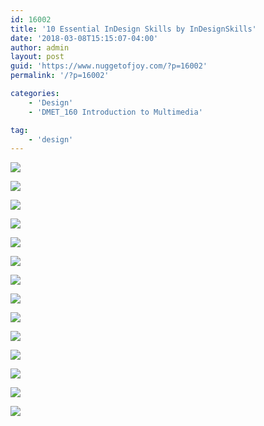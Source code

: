 ```yaml
---
id: 16002
title: '10 Essential InDesign Skills by InDesignSkills'
date: '2018-03-08T15:15:07-04:00'
author: admin
layout: post
guid: 'https://www.nuggetofjoy.com/?p=16002'
permalink: '/?p=16002'

categories:
    - 'Design'
    - 'DMET_160 Introduction to Multimedia'

tag:
    - 'design'
---
```


![](https://image-control-storage.s3.amazonaws.com/blog-images/2018/03/08151118/10-Essential-InDesign-Skills-by-InDesignSkills_Page_01.jpg) 

![](https://image-control-storage.s3.amazonaws.com/blog-images/2018/03/08151121/10-Essential-InDesign-Skills-by-InDesignSkills_Page_02.jpg) 

![](https://image-control-storage.s3.amazonaws.com/blog-images/2018/03/08151124/10-Essential-InDesign-Skills-by-InDesignSkills_Page_03.jpg) 

![](https://image-control-storage.s3.amazonaws.com/blog-images/2018/03/08151126/10-Essential-InDesign-Skills-by-InDesignSkills_Page_04.jpg) 

![](https://image-control-storage.s3.amazonaws.com/blog-images/2018/03/08151128/10-Essential-InDesign-Skills-by-InDesignSkills_Page_05.jpg) 

![](https://image-control-storage.s3.amazonaws.com/blog-images/2018/03/08151130/10-Essential-InDesign-Skills-by-InDesignSkills_Page_06.jpg) 

![](https://image-control-storage.s3.amazonaws.com/blog-images/2018/03/08151133/10-Essential-InDesign-Skills-by-InDesignSkills_Page_07.jpg) 

![](https://image-control-storage.s3.amazonaws.com/blog-images/2018/03/08151135/10-Essential-InDesign-Skills-by-InDesignSkills_Page_08.jpg) 

![](https://image-control-storage.s3.amazonaws.com/blog-images/2018/03/08151138/10-Essential-InDesign-Skills-by-InDesignSkills_Page_09.jpg) 

![](https://image-control-storage.s3.amazonaws.com/blog-images/2018/03/08151140/10-Essential-InDesign-Skills-by-InDesignSkills_Page_10.jpg) 

![](https://image-control-storage.s3.amazonaws.com/blog-images/2018/03/08151143/10-Essential-InDesign-Skills-by-InDesignSkills_Page_11.jpg) 

![](https://image-control-storage.s3.amazonaws.com/blog-images/2018/03/08151145/10-Essential-InDesign-Skills-by-InDesignSkills_Page_12.jpg) 

![](https://image-control-storage.s3.amazonaws.com/blog-images/2018/03/08151147/10-Essential-InDesign-Skills-by-InDesignSkills_Page_13.jpg) 

![](https://image-control-storage.s3.amazonaws.com/blog-images/2018/03/08151149/10-Essential-InDesign-Skills-by-InDesignSkills_Page_14.jpg)